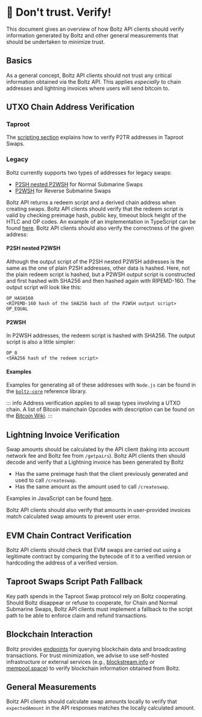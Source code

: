# 🚫 Don't trust. Verify!

This document gives an overview of how Boltz API clients should verify
information generated by Boltz and other general measurements that should be
undertaken to minimize trust.

## Basics

As a general concept, Boltz API clients should not trust any critical
information obtained via the Boltz API. This applies _especially_ to chain
addresses and lightning invoices where users will send bitcoin to.

## UTXO Chain Address Verification

### Taproot

The [scripting section](claiming-swaps.md) explains how to verify P2TR addresses
in Taproot Swaps.

### Legacy

Boltz currently supports two types of addresses for legacy swaps:

- [P2SH nested P2WSH](https://github.com/bitcoin/bips/blob/master/bip-0141.mediawiki#user-content-P2WSH_nested_in_BIP16_P2SH)
  for Normal Submarine Swaps
- [P2WSH](https://github.com/bitcoin/bips/blob/master/bip-0141.mediawiki#user-content-P2WSH)
  for Reverse Submarine Swaps

Boltz API returns a redeem script and a derived chain address when creating
swaps. Boltz API clients should verify that the redeem script is valid by
checking preimage hash, public key, timeout block height of the HTLC and OP
codes. An example of an implementation in TypeScript can be found
[here](https://github.com/BoltzExchange/boltz-web-app/blob/421d8268d9c63ba77e200dfc52c1a76b921e788b/src/utils/validation.ts#L93).
Boltz API clients should also verify the correctness of the given address:

#### P2SH nested P2WSH

Although the output script of the P2SH nested P2WSH addresses is the same as the
one of plain P2SH addresses, other data is hashed. Here, not the plain redeem
script is hashed, but a P2WSH output script is constructed and first hashed with
SHA256 and then hashed again with RIPEMD-160. The output script will look like
this:

```
OP_HASH160
<RIPEMD-160 hash of the SHA256 hash of the P2WSH output script>
OP_EQUAL
```

#### P2WSH

In P2WSH addresses, the redeem script is hashed with SHA256. The output script
is also a little simpler:

```
OP_0
<SHA256 hash of the redeem script>
```

#### Examples

Examples for generating all of these addresses with `Node.js` can be found in
the
[`boltz-core`](https://github.com/BoltzExchange/boltz-core/blob/v2.0.1/lib/swap/Scripts.ts)
reference library.

::: info Address verification applies to all swap types involving a UTXO chain.
A list of Bitcoin mainchain Opcodes with description can be found on the
[Bitcoin Wiki](https://en.bitcoin.it/wiki/Script). :::

## Lightning Invoice Verification

Swap amounts should be calculated by the API client (taking into account network
fee and Boltz fee from `/getpairs`). Boltz API clients then should decode and
verify that a Lightning invoice has been generated by Boltz

- Has the same preimage hash that the client previously generated and used to
  call `/createswap`.
- Has the same amount as the amount used to call `/createswap`.

Examples in JavaScript can be found
[here](https://github.com/BoltzExchange/boltz-web-app/blob/421d8268d9c63ba77e200dfc52c1a76b921e788b/src/utils/validation.ts#L109).

Boltz API clients should also verify that amounts in user-provided invoices
match calculated swap amounts to prevent user error.

## EVM Chain Contract Verification

Boltz API clients should check that EVM swaps are carried out using a legitimate
contract by comparing the bytecode of it to a verified version or hardcoding the
address of a verified version.

## Taproot Swaps Script Path Fallback

Key path spends in the Taproot Swap protocol rely on Boltz cooperating. Should
Boltz disappear or refuse to cooperate, for Chain and Normal Submarine Swaps,
Boltz API clients must implement a fallback to the script path to be able to
enforce claim and refund transactions.

## Blockchain Interaction

Boltz provides [endpoints](https://api.boltz.exchange/swagger#/Chain/) for
querying blockchain data and broadcasting transactions. For trust minimization,
we advise to use self-hosted infrastructure or external services (e.g.,
[blockstream.info](https://blockstream.info/) or
[mempool.space](https://mempool.space/)) to verify blockchain information
obtained from Boltz.

## General Measurements

Boltz API clients should calculate swap amounts locally to verify that
`expectedAmount` in the API responses matches the locally calculated amount.
